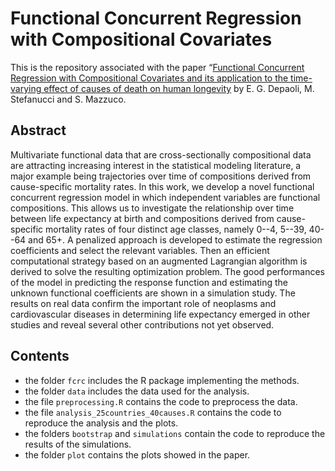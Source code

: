 # Functional Concurrent Regression with Compositional Covariates 

This is the repository associated with the paper “[Functional Concurrent Regression with Compositional Covariates 
and its application to the time-varying effect of causes of death on human longevity](https://arxiv.org/abs/2301.06333) by E. G. Depaoli, M. Stefanucci and S. Mazzuco.

## Abstract
Multivariate functional data that are cross-sectionally compositional data are attracting increasing interest in the statistical modeling literature, a major example being trajectories over time of compositions derived from cause-specific mortality rates. In this work, we develop a novel functional concurrent regression model in which independent variables are functional compositions. This allows us to investigate the relationship over time between life expectancy at birth and compositions derived from cause-specific mortality rates of four distinct age classes, namely 0--4, 5--39, 40--64 and 65+. A penalized approach is developed to estimate the regression coefficients and select the relevant variables. Then an efficient computational strategy based on an augmented Lagrangian algorithm is derived to solve the resulting optimization problem. The good performances of the model in predicting the response function and estimating the unknown functional coefficients are shown in a simulation study. The results on real data confirm the important role of neoplasms and cardiovascular diseases in determining life expectancy emerged in other studies and reveal several other contributions not yet observed. 

## Contents

- the folder `fcrc` includes the R package implementing the methods.
- the folder `data` includes the data used for the analysis.
- the file `preprocessing.R` contains the code to preprocess the data.
- the file `analysis_25countries_40causes.R` contains the code to reproduce the analysis and the plots. 
- the folders `bootstrap` and `simulations` contain the code to reproduce the results of the simulations.
- the folder `plot` contains the plots showed in the paper.


